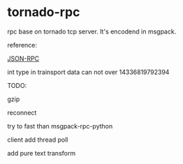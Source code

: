 # tornado-rpc
rpc base on tornado tcp server. It's encodend in msgpack.


reference:

[JSON-RPC](https://en.wikipedia.org/wiki/JSON-RPC)

int type in trainsport data can not over 14336819792394


TODO:

gzip

reconnect

try to fast than msgpack-rpc-python

client add thread poll

add pure text transform